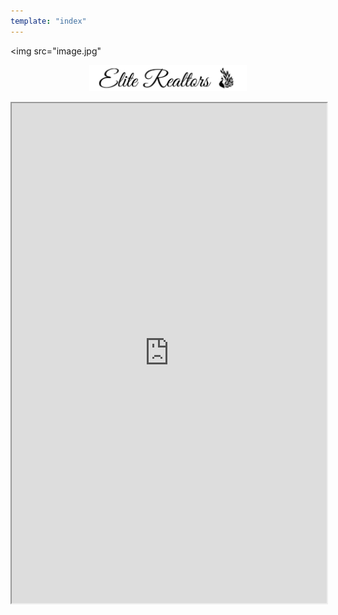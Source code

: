 ```yaml
---
template: "index"
---
```


<img src="image.jpg" 
<p style="text-align: center;"><img src="elite-banner.jpg" style="width: 50%; height: 50%"/></p>
<iframe src="https://my.flexmls.com/BonnieHood/search/shared_links/7o1BM/listings" width="100%" height="800px"></iframe>

